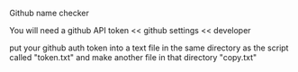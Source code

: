 
Github name checker

You will need a github API token << github settings << developer 
     
put your github auth token into a text file in the same directory as the script called "token.txt" and make another file in that directory "copy.txt"
